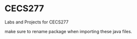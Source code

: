 # CECS277
Labs and Projects for CECS277

make sure to rename package when importing these java files.
